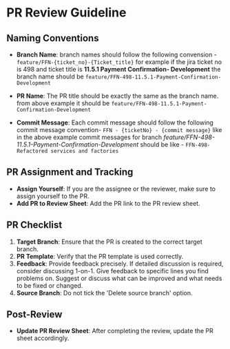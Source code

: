 # PR Review Guideline

## Naming Conventions

- **Branch Name**: branch names should follow the following convension - `feature/FFN-{ticket_no}-{Ticket_title}`
for example if the jira ticket no is 498 and ticket title is **11.5.1 Payment Confirmation- Development** 
the branch name should be `feature/FFN-498-11.5.1-Payment-Confirmation-Development`
- **PR Name**: The PR title should be exactly the same as the branch name. from above example it should be `feature/FFN-498-11.5.1-Payment-Confirmation-Development`

- **Commit Message**: Each commit message should follow the following commit message convention-
 `FFN - {ticketNo} - {commit message}`
like in the above example commit messages for branch 
*feature/FFN-498-11.5.1-Payment-Confirmation-Development* should be like - 
`FFN-498-Refactored services and factories`
## PR Assignment and Tracking

- **Assign Yourself**: If you are the assignee or the reviewer, make sure to assign yourself to the PR.
- **Add PR to Review Sheet**: Add the PR link to the PR review sheet.

## PR Checklist

1. **Target Branch**: Ensure that the PR is created to the correct target branch.
2. **PR Template**: Verify that the PR template is used correctly.
3. **Feedback**: Provide feedback precisely. If detailed discussion is required, consider discussing 1-on-1. Give feedback to specific lines you find problems on. Suggest or discuss what can be improved and what needs to be fixed or changed.
4. **Source Branch**: Do not tick the 'Delete source branch' option.

## Post-Review

- **Update PR Review Sheet**: After completing the review, update the PR sheet accordingly.
